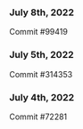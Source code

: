 ### July 8th, 2022

Commit #99419

### July 5th, 2022

Commit #314353


### July 4th, 2022

Commit #72281

